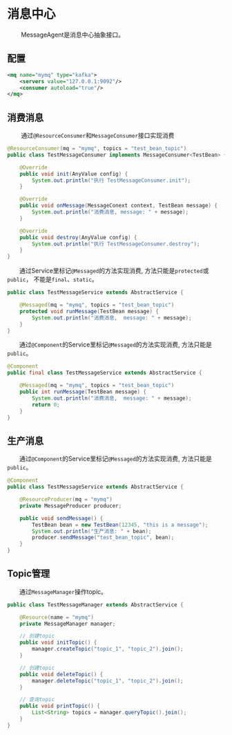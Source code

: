 # 消息中心
&emsp;&emsp; MessageAgent是消息中心抽象接口。
## 配置
```xml
<mq name="mymq" type="kafka">
    <servers value="127.0.0.1:9092"/>
    <consumer autoload="true"/>
</mq>
```

## 消费消息
&emsp;&emsp; 通过```@ResourceConsumer```和```MessageConsumer```接口实现消费
```java
@ResourceConsumer(mq = "mymq", topics = "test_bean_topic")
public class TestMessageConsumer implements MessageConsumer<TestBean> {

    @Override
    public void init(AnyValue config) {
        System.out.println("执行 TestMessageConsumer.init");
    }

    @Override
    public void onMessage(MessageConext context, TestBean message) {
        System.out.println("消费消息, message: " + message);
    }

    @Override
    public void destroy(AnyValue config) {
        System.out.println("执行 TestMessageConsumer.destroy");
    }
}
```

&emsp;&emsp;通过Service里标记```@Messaged```的方法实现消费, 方法只能是```protected```或```public```， 不能是```final```、```static```。
```java
public class TestMessageService extends AbstractService {

    @Messaged(mq = "mymq", topics = "test_bean_topic")
    protected void runMessage(TestBean message) {
        System.out.println("消费消息,  message: " + message);
    }
}
```

&emsp;&emsp;通过```@Component```的Service里标记```@Messaged```的方法实现消费, 方法只能是```public```。
```java
@Component
public final class TestMessageService extends AbstractService {

    @Messaged(mq = "mymq", topics = "test_bean_topic")
    public int runMessage(TestBean message) {
        System.out.println("消费消息,  message: " + message);
        return 0;
    }
}
```

## 生产消息
&emsp;&emsp;通过```@Component```的Service里标记```@Messaged```的方法实现消费, 方法只能是```public```。
```java
@Component
public class TestMessageService extends AbstractService {

    @ResourceProducer(mq = "mymq")
    private MessageProducer producer;

    public void sendMessage() {
        TestBean bean = new TestBean(12345, "this is a message");
        System.out.println("生产消息: " + bean);
        producer.sendMessage("test_bean_topic", bean);
    }
}
```

## Topic管理
&emsp;&emsp;通过```MessageManager```操作topic。
```java
public class TestMessageManager extends AbstractService {

    @Resource(name = "mymq")
    private MessageManager manager;

    // 创建topic
    public void initTopic() {
        manager.createTopic("topic_1", "topic_2").join();
    }

    // 创建topic
    public void deleteTopic() {
        manager.deleteTopic("topic_1", "topic_2").join();
    }

    // 查询topic
    public void printTopic() {
        List<String> topics = manager.queryTopic().join();
    }
}
```
